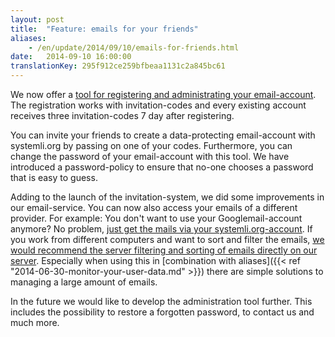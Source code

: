 ```yaml
---
layout: post
title:  "Feature: emails for your friends"
aliases:
    - /en/update/2014/09/10/emails-for-friends.html
date:   2014-09-10 16:00:00
translationKey: 295f912ce259bfbeaa1131c2a845bc61
---
```

We now offer a [tool for registering and administrating your email-account](https://users.systemli.org). 
The registration works with invitation-codes and every existing account receives three invitation-codes 7 day after 
registering.

You can invite your friends to create a data-protecting email-account with systemli.org by passing on one of your codes.
Furthermore, you can change the password of your email-account with this tool. We have introduced a password-policy to 
ensure that no-one chooses a password that is easy to guess.

Adding to the launch of the invitation-system, we did some improvements in our email-service. You can now also access 
your emails of a different provider. For example: You don't want to use your Googlemail-account anymore? No problem, 
[just get the mails via your systemli.org-account](https://mail.systemli.org/?_task=settings&_action=plugin.getmail). 
If you work from different computers and want to sort and filter the emails, 
[we would recommend the server filtering and sorting of emails directly on our server](https://mail.systemli.org/?_task=settings&_action=plugin.managesieve). 
Especially when using this in [combination with aliases]({{< ref "2014-06-30-monitor-your-user-data.md" >}}) 
there are simple solutions to managing a large amount of emails.

In the future we would like to develop the administration tool further. This includes the possibility to restore a 
forgotten password, to contact us and much more.
